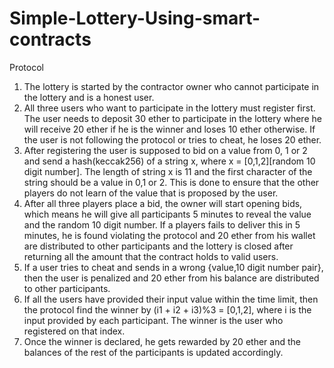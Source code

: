 # Simple-Lottery-Using-smart-contracts
Protocol
1. The lottery is started by the contractor owner who cannot participate in the lottery and is a honest user.
2. All three users who want to participate in the lottery must register first. The user needs to deposit 30 ether to participate in the lottery where he will receive 20 ether if he is the winner and loses 10 ether otherwise. If the user is not following the protocol or tries to cheat, he loses 20 ether.
3. After registering the user is supposed to bid on a value from 0, 1 or 2 and send a hash(keccak256) of a string x, where x = [0,1,2][random 10 digit number]. The length of string x is 11 and the first character of the string should be a value in 0,1 or 2. This is done to ensure that the other players do not learn of the value that is proposed by the user.
4. After all three players place a bid, the owner will start opening bids, which means he will give all participants 5 minutes to reveal the value and the random 10 digit number. If a players fails to deliver this in 5 minutes, he is found violating the protocol and 20 ether from his wallet are distributed to other participants and the lottery is closed after returning all the amount that the contract holds to valid users.
5. If a user tries to cheat and sends in a wrong {value,10 digit number pair}, then the user is penalized and 20 ether from his balance are distributed to other participants.
6. If all the users have provided their input value within the time limit, then the protocol find the winner by (i1 + i2 + i3)%3 = [0,1,2], where i is the input provided by each participant. The winner is the user who registered on that index.
7. Once the winner is declared, he gets rewarded by 20 ether and the balances of the rest of the participants is updated accordingly.
